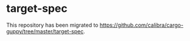 # target-spec

This repository has been migrated to
https://github.com/calibra/cargo-guppy/tree/master/target-spec.
